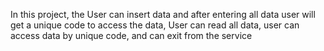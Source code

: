 In this project, the User can insert data and after entering all data user will get a unique code to access the data, User can read all data, user can access data by unique code, and can exit from the service
